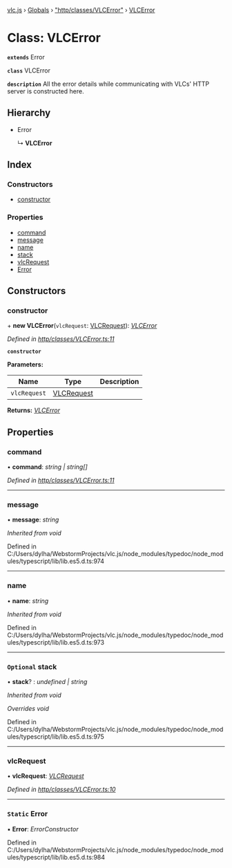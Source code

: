 [vlc.js](../README.md) › [Globals](../globals.md) › ["http/classes/VLCError"](../modules/_http_classes_vlcerror_.md) › [VLCError](_http_classes_vlcerror_.vlcerror.md)

# Class: VLCError

**`extends`** Error

**`class`** VLCError

**`description`** All the error details while communicating with VLCs' HTTP server is constructed here.

## Hierarchy

* Error

  ↳ **VLCError**

## Index

### Constructors

* [constructor](_http_classes_vlcerror_.vlcerror.md#constructor)

### Properties

* [command](_http_classes_vlcerror_.vlcerror.md#command)
* [message](_http_classes_vlcerror_.vlcerror.md#message)
* [name](_http_classes_vlcerror_.vlcerror.md#name)
* [stack](_http_classes_vlcerror_.vlcerror.md#optional-stack)
* [vlcRequest](_http_classes_vlcerror_.vlcerror.md#vlcrequest)
* [Error](_http_classes_vlcerror_.vlcerror.md#static-error)

## Constructors

###  constructor

\+ **new VLCError**(`vlcRequest`: [VLCRequest](_http_classes_vlcrequest_.vlcrequest.md)): *[VLCError](_http_classes_vlcerror_.vlcerror.md)*

*Defined in [http/classes/VLCError.ts:11](https://github.com/dylhack/vlc.js/blob/8f58ccf/src/http/classes/VLCError.ts#L11)*

**`constructor`** 

**Parameters:**

Name | Type | Description |
------ | ------ | ------ |
`vlcRequest` | [VLCRequest](_http_classes_vlcrequest_.vlcrequest.md) |   |

**Returns:** *[VLCError](_http_classes_vlcerror_.vlcerror.md)*

## Properties

###  command

• **command**: *string | string[]*

*Defined in [http/classes/VLCError.ts:11](https://github.com/dylhack/vlc.js/blob/8f58ccf/src/http/classes/VLCError.ts#L11)*

___

###  message

• **message**: *string*

*Inherited from void*

Defined in C:/Users/dylha/WebstormProjects/vlc.js/node_modules/typedoc/node_modules/typescript/lib/lib.es5.d.ts:974

___

###  name

• **name**: *string*

*Inherited from void*

Defined in C:/Users/dylha/WebstormProjects/vlc.js/node_modules/typedoc/node_modules/typescript/lib/lib.es5.d.ts:973

___

### `Optional` stack

• **stack**? : *undefined | string*

*Inherited from void*

*Overrides void*

Defined in C:/Users/dylha/WebstormProjects/vlc.js/node_modules/typedoc/node_modules/typescript/lib/lib.es5.d.ts:975

___

###  vlcRequest

• **vlcRequest**: *[VLCRequest](_http_classes_vlcrequest_.vlcrequest.md)*

*Defined in [http/classes/VLCError.ts:10](https://github.com/dylhack/vlc.js/blob/8f58ccf/src/http/classes/VLCError.ts#L10)*

___

### `Static` Error

▪ **Error**: *ErrorConstructor*

Defined in C:/Users/dylha/WebstormProjects/vlc.js/node_modules/typedoc/node_modules/typescript/lib/lib.es5.d.ts:984
